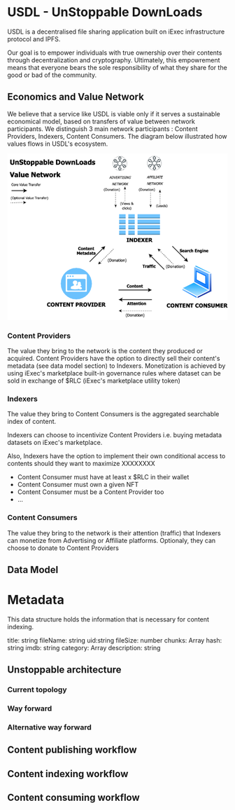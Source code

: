 # USDL - UnStoppable DownLoads 

USDL is a decentralised file sharing application built on iExec infrastructure protocol and IPFS. 

Our goal is to empower individuals with true ownership over their contents through decentralization and cryptography. Ultimately, this empowrement means that everyone bears the sole responsibility of what they share for the good or bad of the community. 


## Economics and Value Network
We believe that a service like USDL is viable only if it serves a sustainable economical model, based on transfers of value between  network participants.
We distinguish 3 main network participants : Content Providers, Indexers, Content Consumers. The diagram below illustrated how values flows in USDL's ecosystem.


![USDL Value Network](./media/usdl_value_network.png)

### Content Providers
The value they bring to the network is the content they produced or acquired. 
Content Providers have the option to directly sell their content's metadata (see data model section) to Indexers. 
Monetization is achieved by using iExec's marketplace built-in governance rules where dataset can be sold in exchange of $RLC (iExec's marketplace utility token)

### Indexers
The value they bring to Content Consumers is the aggregated searchable index of content. 

Indexers can choose to incentivize Content Providers i.e. buying metadata datasets on iExec's marketplace. 

Also, Indexers have the option to implement their own conditional access to contents should they want to maximize XXXXXXXX 

- Content Consumer must have at least x $RLC in their wallet
- Content Consumer must own a given NFT 
- Content Consumer must be a Content Provider too
- ...


### Content Consumers
The value they bring to the network is their attention (traffic) that Indexers can monetize from Advertising or Affiliate platforms. 
Optionaly, they can choose to donate to Content Providers 


## Data Model

# Metadata 
This data structure holds the information that is necessary for content indexing. 


title: string
fileName: string
uid:string
fileSize: number
chunks: Array<FileChunk>
hash: string
imdb: string
category: Array<string>
description: string


## Unstoppable architecture

### Current topology

### Way forward 

### Alternative way forward

## Content publishing workflow

## Content indexing workflow

## Content consuming workflow


